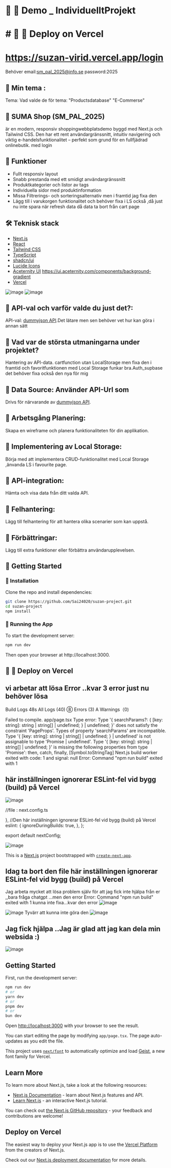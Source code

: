 # 🚀 🚀 Demo _ IndividuelltProjekt
# # 🚀 🚀 Deploy on Vercel
  # https://suzan-virid.vercel.app/login
  Behöver email:sm_pal_2025@info.se  password:2025
  
 ## 🚀  Min tema :
 Tema: Vad valde de för tema: "Productsdatabase" "E-Commerse"
 
 ## 🚀  SUMA Shop (SM_PAL_2025)
 är en modern, responsiv shoppingwebbplatsdemo
 byggd med Next.js och Tailwind CSS.
 Den har ett rent användargränssnitt,
 intuitiv navigering 
 och viktig e-handelsfunktionalitet – perfekt som grund för en fullfjädrad onlinebutik.
 med login

 ## 🚀   Funktioner
 -  Fullt responsiv layout
 -  Snabb prestanda med ett smidigt användargränssnitt
 -  Produktkategorier och listor av tags
 -  Individuella sidor med produktinformation
 -  Missa Filtrerings- och sorteringsalternativ men i framtid jag fixa den
 -  Lägg till i varukorgen funktionalitet och behöver fixa i LS också ,då  just nu inte spara när refresh data då data ta bort från cart page
 
 ## 🛠️ Teknisk stack
  - [Next.js](https://nextjs.org/)  
  - [React](https://reactjs.org/)  
  - [Tailwind CSS](https://tailwindcss.com/)  
  - [TypeScript](https://www.typescriptlang.org/)  
  - [shadcn/ui](https://ui.shadcn.com/)  
  - [Lucide Icons](https://lucide.dev/)  
  - [Aceternity UI](https://ui.aceternity.com/)  https://ui.aceternity.com/components/background-gradient
  - [Vercel](https://vercel.com/)   
 
 ![image](https://github.com/user-attachments/assets/b12084b3-a5a5-48c9-a4db-d7811609cbf5)
 ![image](https://github.com/user-attachments/assets/5b328814-c764-4d96-bab7-dcc3f270161d)

  
 ## 🚀  API-val och varför valde du just det?:
 API-val: [dummyjson API](https://dummyjson.com/docs/products).Det lätare men sen behöver vet hur kan göra i annan sätt
 
 ## 🚀 Vad var de största utmaningarna under projektet?
 Hantering av API-data. cartfunction utan LocalStorage men fixa den i framtid och favoritfunktionen med Local Storage funkar bra.Auth_supbase det behöver fixa också den nya för mig
 
 ## 🚀  Data Source: Använder API-Url som
 Drivs för närvarande av [dummyjson API](https://dummyjson.com/docs/products).
 
 ## 🚀 Arbetsgång Planering:
 Skapa en wireframe och planera funktionaliteten för din applikation.
 
 ## 🚀 Implementering av Local Storage:
 Börja med att implementera CRUD-funktionalitet med Local Storage ,änvanda LS i favourite page.
 
 ## 🚀 API-integration:
 Hämta och visa data från ditt valda API.
 
 ## 🚀 Felhantering:
 Lägg till felhantering för att hantera olika scenarier som kan uppstå.
 
 ## 🚀 Förbättringar:
 Lägg till extra funktioner eller förbättra användarupplevelsen.
 
  ## 📁 Getting Started
  
  ### 🚀  Installation
  
  Clone the repo and install dependencies:
  
  ```bash
  git clone https://github.com/Sai24020/suzan-project.git
  cd suzan-project
  npm install
  ```
  
  ### 🚀  Running the App
  
  To start the development server:
  
  ```bash
  npm run dev
  ```
  
  Then open your browser at http://localhost:3000.
 
 ## 🚀 🚀 Deploy on Vercel
 ## vi arbetar att lösa Error ..kvar 3 error just nu behöver lösa 
 
 Build Logs
 48s
 All Logs (40)
 ⑧ Errors (3)
 A Warnings（0)
 
 Failed to compile.
 app/page.tsx
 Type error: Type '{ searchParams?: { [key: string]: string | string[] | undefined; } | undefined; }' does not satisfy the constraint 'PageProps'.
   Types of property 'searchParams' are incompatible.
     Type '{ [key: string]: string | string[] | undefined; } | undefined' is not assignable to type 'Promise<any> | undefined'.
       Type '{ [key: string]: string | string[] | undefined; }' is missing the following properties from type 'Promise<any>': then, catch, finally, [Symbol.toStringTag]
 Next.js build worker exited with code: 1 and signal: null
 Error: Command "npm run build" exited with 1
 
 
 ## här inställningen ignorerar ESLint-fel vid bygg (build) på Vercel
 
 ![image](https://github.com/user-attachments/assets/b0a91bef-3991-4567-8a50-893046059d41)
 
   //file : next.config.ts
 
   },
   //Den här inställningen ignorerar ESLint-fel vid bygg (build) på Vercel
   eslint: {
     ignoreDuringBuilds: true,
   },
 };
 
 export default nextConfig;
 
 ![image](https://github.com/user-attachments/assets/9bdc5eec-8eb3-4ec2-a32c-b1b76abb8ff2)
 
 
 This is a [Next.js](https://nextjs.org) project bootstrapped with [`create-next-app`](https://nextjs.org/docs/app/api-reference/cli/create-next-app).
 
  ## Idag ta bort den file här inställningen ignorerar ESLint-fel vid bygg (build) på Vercel
  Jag arbeta mycket att lösa problem själv för att jag fick inte hjälpa från er ,,bara fråga chatgpt ...men den error Error: Command "npm run build" exited with 1 kunna inte fixa...kvar den error 
  ![image](https://github.com/user-attachments/assets/53077bca-12a8-4d1a-a221-a64b5931921b)

  ![image](https://github.com/user-attachments/assets/eb841d85-56db-4e3f-88a7-426f4f1345c4)
Tyvärr att kunna inte göra den 
![image](https://github.com/user-attachments/assets/979257a5-5412-4268-a4da-3e36cd55d7d3)

 ## Jag fick hjälpa ..Jag är glad att jag kan dela min websida :)
 ![image](https://github.com/user-attachments/assets/a5ca0102-dcd8-43f3-b784-7296807ed10e)

 ## Getting Started
 
 First, run the development server:
 
 ```bash
 npm run dev
 # or
 yarn dev
 # or
 pnpm dev
 # or
 bun dev
 ```
 
 Open [http://localhost:3000](http://localhost:3000) with your browser to see the result.
 
 You can start editing the page by modifying `app/page.tsx`. The page auto-updates as you edit the file.
 
 This project uses [`next/font`](https://nextjs.org/docs/app/building-your-application/optimizing/fonts) to automatically optimize and load [Geist](https://vercel.com/font), a new font family for Vercel.
 
 ## Learn More
 
 To learn more about Next.js, take a look at the following resources:
 
 - [Next.js Documentation](https://nextjs.org/docs) - learn about Next.js features and API.
 - [Learn Next.js](https://nextjs.org/learn) - an interactive Next.js tutorial.
 
 You can check out [the Next.js GitHub repository](https://github.com/vercel/next.js) - your feedback and contributions are welcome!
 
 ## Deploy on Vercel
 
 The easiest way to deploy your Next.js app is to use the [Vercel Platform](https://vercel.com/new?utm_medium=default-template&filter=next.js&utm_source=create-next-app&utm_campaign=create-next-app-readme) from the creators of Next.js.
 
 Check out our [Next.js deployment documentation](https://nextjs.org/docs/app/building-your-application/deploying) for more details.
